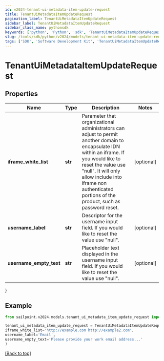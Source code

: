 ```yaml
---
id: v2024-tenant-ui-metadata-item-update-request
title: TenantUiMetadataItemUpdateRequest
pagination_label: TenantUiMetadataItemUpdateRequest
sidebar_label: TenantUiMetadataItemUpdateRequest
sidebar_class_name: pythonsdk
keywords: ['python', 'Python', 'sdk', 'TenantUiMetadataItemUpdateRequest', 'V2024TenantUiMetadataItemUpdateRequest'] 
slug: /tools/sdk/python/v2024/models/tenant-ui-metadata-item-update-request
tags: ['SDK', 'Software Development Kit', 'TenantUiMetadataItemUpdateRequest', 'V2024TenantUiMetadataItemUpdateRequest']
---
```


# TenantUiMetadataItemUpdateRequest


## Properties

Name | Type | Description | Notes
------------ | ------------- | ------------- | -------------
**iframe_white_list** | **str** | Parameter that organizational administrators can adjust to permit another domain to encapsulate IDN within an iframe. If you would like to reset the value use \"null\". It will only allow include into iframe non authenticated portions of the product, such as password reset. | [optional] 
**username_label** | **str** | Descriptor for the username input field. If you would like to reset the value use \"null\". | [optional] 
**username_empty_text** | **str** | Placeholder text displayed in the username input field. If you would like to reset the value use \"null\". | [optional] 
}

## Example

```python
from sailpoint.v2024.models.tenant_ui_metadata_item_update_request import TenantUiMetadataItemUpdateRequest

tenant_ui_metadata_item_update_request = TenantUiMetadataItemUpdateRequest(
iframe_white_list='http://example.com http://example2.com',
username_label='Email',
username_empty_text='Please provide your work email address...'
)

```
[[Back to top]](#) 

